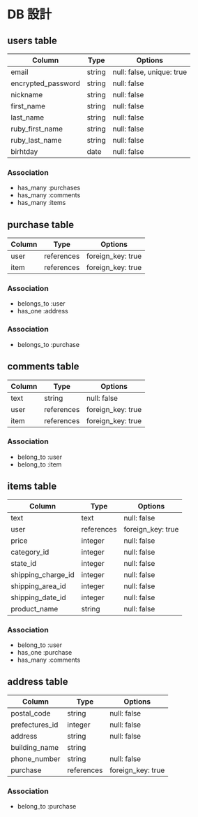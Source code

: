 # DB 設計

## users table

| Column             | Type   | Options                   |
| ------------------ | ------ | ------------------------- |
| email              | string | null: false, unique: true |
| encrypted_password | string | null: false               |
| nickname           | string | null: false               |
| first_name         | string | null: false               |
| last_name          | string | null: false               |
| ruby_first_name    | string | null: false               |
| ruby_last_name     | string | null: false               |
| birhtday           | date   | null: false               |

### Association

- has_many :purchases
- has_many :comments
- has_many :items

## purchase table

| Column | Type       | Options           |
| ------ | ---------- | ----------------- |
| user   | references | foreign_key: true |
| item   | references | foreign_key: true |

### Association

- belongs_to :user
- has_one :address

### Association

- belongs_to :purchase

## comments table

| Column | Type       | Options           |
| ------ | ---------- | ----------------- |
| text   | string     | null: false       |
| user   | references | foreign_key: true |
| item   | references | foreign_key: true |

### Association

- belong_to :user
- belong_to :item

## items table

| Column             | Type       | Options           |
| ------------------ | ---------- | ----------------- |
| text               | text       | null: false       |
| user               | references | foreign_key: true |
| price              | integer    | null: false       |
| category_id        | integer    | null: false       |
| state_id           | integer    | null: false       |
| shipping_charge_id | integer    | null: false       |
| shipping_area_id   | integer    | null: false       |
| shipping_date_id   | integer    | null: false       |
| product_name       | string     | null: false       |

### Association

- belong_to :user
- has_one :purchase
- has_many :comments

## address table

| Column         | Type       | Options           |
| -------------- | ---------- | ----------------- |
| postal_code    | string     | null: false       |
| prefectures_id | integer    | null: false       |
| address        | string     | null: false       |
| building_name  | string     |                   |
| phone_number   | string     | null: false       |
| purchase       | references | foreign_key: true |

### Association

- belong_to :purchase
